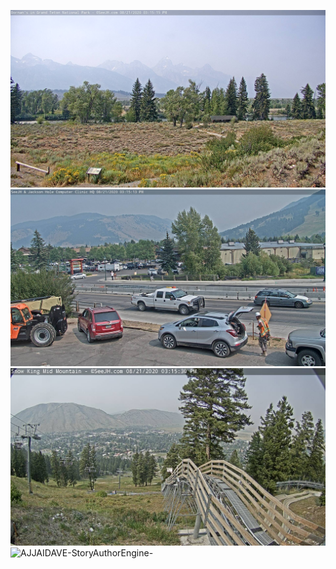 ![AJJAIDAVE-StoryAuthorEngine-](https://github.com/StateDocuments/Wyoming/blob/master/dornans.jpg)
![AJJAIDAVE-StoryAuthorEngine-](https://github.com/StateDocuments/Wyoming/blob/master/seejh.jpg)
![AJJAIDAVE-StoryAuthorEngine-](https://github.com/StateDocuments/Wyoming/blob/master/snowkingmidmtn.jpg)
![AJJAIDAVE-StoryAuthorEngine-](https://github.com/StateDocuments/Wyoming/blob/master/townsquarebw.jpg)

